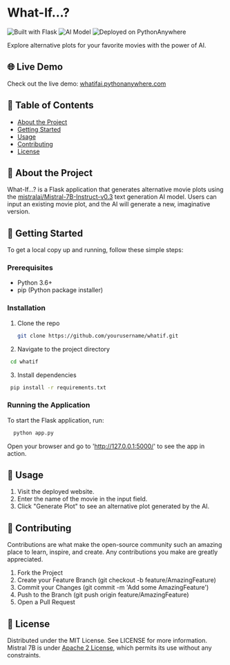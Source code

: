 # What-If...?

![Built with Flask](https://img.shields.io/badge/Built%20with-Flask-blue)
![AI Model](https://img.shields.io/badge/AI%20Model-Mistral--7B--Instruct--v0.3-green)
![Deployed on PythonAnywhere](https://img.shields.io/badge/Deployed%20on-PythonAnywhere-lightgrey)

Explore alternative plots for your favorite movies with the power of AI.

## 🌐 Live Demo

Check out the live demo: [whatifai.pythonanywhere.com](http://whatifai.pythonanywhere.com)

## 📖 Table of Contents

- [About the Project](#about-the-project)
- [Getting Started](#getting-started)
- [Usage](#usage)
- [Contributing](#contributing)
- [License](#license)

## 📜 About the Project

What-If...? is a Flask application that generates alternative movie plots using the [mistralai/Mistral-7B-Instruct-v0.3](https://huggingface.co/mistralai/Mistral-7B-Instruct-v0.3) text generation AI model. Users can input an existing movie plot, and the AI will generate a new, imaginative version.

## 🚀 Getting Started

To get a local copy up and running, follow these simple steps:

### Prerequisites

- Python 3.6+
- pip (Python package installer)

### Installation

1. Clone the repo
   ```sh
   git clone https://github.com/yourusername/whatif.git
   ```
2. Navigate to the project directory
  ```sh
   cd whatif
   ```
3. Install dependencies
  ```sh
   pip install -r requirements.txt
   ```
### Running the Application
To start the Flask application, run:
 ```sh
   python app.py
   ```
Open your browser and go to 'http://127.0.0.1:5000/' to see the app in action.

## 🎨 Usage
1. Visit the deployed website.
2. Enter the name of the movie in the input field.
3. Click "Generate Plot" to see an alternative plot generated by the AI.

## 🤝 Contributing
Contributions are what make the open-source community such an amazing place to learn, inspire, and create. Any contributions you make are greatly appreciated.

1. Fork the Project
2. Create your Feature Branch (git checkout -b feature/AmazingFeature)
3. Commit your Changes (git commit -m 'Add some AmazingFeature')
4. Push to the Branch (git push origin feature/AmazingFeature)
5. Open a Pull Request

## 📄 License

Distributed under the MIT License. See LICENSE for more information.
Mistral 7B is under [Apache 2 License](https://choosealicense.com/licenses/apache-2.0/), which permits its use without any constraints.
